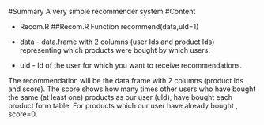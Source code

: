 #Summary
A very simple recommender system
#Content
* Recom.R
##Recom.R
Function recommend(data,uId=1)

* data - data.frame with 2 columns (user Ids and product Ids) representing which products were bought by which users.

* uId - Id of the user for which you want to receive recommendations.

The recommendation will be the data.frame with 2 columns (product Ids and score). 
The score shows how many times other users who have bought the same (at least one) products as our user (uId), 
have bought each product form table. 
For products which our user have already bought , score=0.
